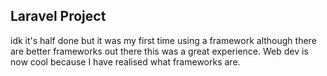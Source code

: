 ## Laravel Project
idk it's half done but it was my first time using a framework although there are better frameworks out there this was a great experience. Web dev is now cool because I have realised what frameworks are.